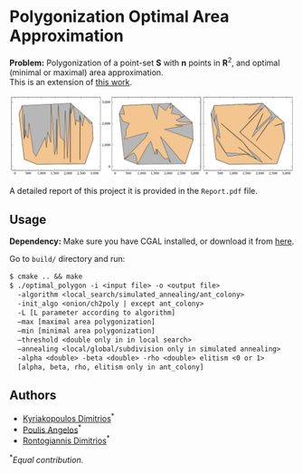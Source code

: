 # Polygonization Optimal Area Approximation

**Problem:** Polygonization of a point-set **S** with **n** points in $\mathbf{R}^2$, and optimal (minimal or maximal) area approximation.  
This is an extension of [this work](https://github.com/rondojim/Point-Set-Polygonization).

![](optimal-polygonizations.png)

A detailed report of this project it is provided in the `Report.pdf` file.

## Usage
**Dependency:** Make sure you have CGAL installed, or download it from [here](https://www.cgal.org/download.html).  

Go to `build/` directory and run:

```
$ cmake .. && make
$ ./optimal_polygon -i <input file> -o <output file> 
  -algorithm <local_search/simulated_annealing/ant_colony> 
  -init_algo <onion/ch2poly | except ant_colony>
  -L [L parameter according to algorithm]  
  –max [maximal area polygonization]  
  –min [minimal area polygonization]  
  –threshold <double only in in local search>  
  –annealing <local/global/subdivision only in simulated annealing>
  -alpha <double> -beta <double> -rho <double> elitism <0 or 1> 
  [alpha, beta, rho, elitism only in ant_colony]
```

## Authors
* [Kyriakopoulos Dimitrios](https://github.com/dimitrskpl)<sup>*</sup>
* [Poulis Angelos](https://github.com/angelosps)<sup>*</sup>  
* [Rontogiannis Dimitrios](https://github.com/rondojim)<sup>*</sup>


<sup>*</sup>_Equal contribution._

